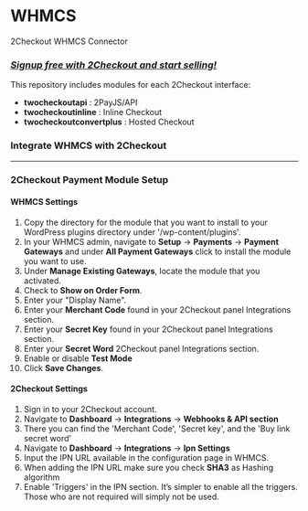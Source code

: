 # WHMCS
2Checkout WHMCS Connector

### _[Signup free with 2Checkout and start selling!](https://www.2checkout.com/signup)_

This repository includes modules for each 2Checkout interface:
* **twocheckoutapi** : 2PayJS/API
* **twocheckoutinline** : Inline Checkout
* **twocheckoutconvertplus** : Hosted Checkout

### Integrate WHMCS with 2Checkout
----------------------------------------

### 2Checkout Payment Module Setup

#### WHMCS Settings

1. Copy the directory for the module that you want to install to your WordPress plugins directory under '/wp-content/plugins'.
2. In your WHMCS admin, navigate to **Setup** -> **Payments** -> **Payment Gateways** and under **All Payment Gateways** click to install the module you want to use.
3. Under **Manage Existing Gateways**, locate the module that you activated.
4. Check to **Show on Order Form**.
5. Enter your "Display Name".
6. Enter your **Merchant Code** found in your 2Checkout panel Integrations section.
7. Enter your **Secret Key** found in your 2Checkout panel Integrations section.
8. Enter your **Secret Word** 2Checkout panel Integrations section.
9. Enable or disable **Test Mode**
10. Click **Save Changes**.

#### 2Checkout Settings

1. Sign in to your 2Checkout account.
2. Navigate to **Dashboard** → **Integrations** → **Webhooks & API section**
3. There you can find the 'Merchant Code', 'Secret key', and the 'Buy link secret word'
4. Navigate to **Dashboard** → **Integrations** → **Ipn Settings**
5. Input the IPN URL available in the configuration page in WHMCS.
6. When adding the IPN URL make sure you check **SHA3** as Hashing algorithm
7. Enable 'Triggers' in the IPN section. It’s simpler to enable all the triggers. Those who are not required will simply not be used.
